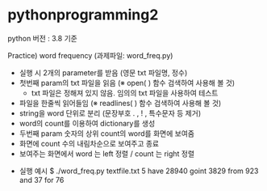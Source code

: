 # pythonprogramming2
<Python Programming>  python 버전 : 3.8 기준

Practice) word frequency (과제파일: word_freq.py)
   - 실행 시 2개의 parameter를 받음 (영문 txt 파일명, 정수) 
   - 첫번째 param의 txt 파일을 읽음 (※ open( ) 함수 검색하여 사용해 볼 것)
     * txt 파일은 정해져 있지 않음. 임의의 txt 파일을 사용하여 테스트
   - 파일을 한줄씩 읽어들임 (※ readlines( ) 함수 검색하여 사용해 볼 것)
   - string을 word 단위로 분리 (문장부호 . , ! , 특수문자 등 제거)
   - word의 count를 이용하여 dictionary를 생성
   - 두번째 param 숫자의 상위 count의 word를 화면에 보여줌
   - 화면에 count 수의 내림차순으로 보여주고 종료
   - 보여주는 화면에서 word 는 left 정렬 / count 는 right 정렬
* 실행 예시
$ ./word_freq.py textfile.txt 5
have      28940
goint       3829
from          923
and              37
for               76
